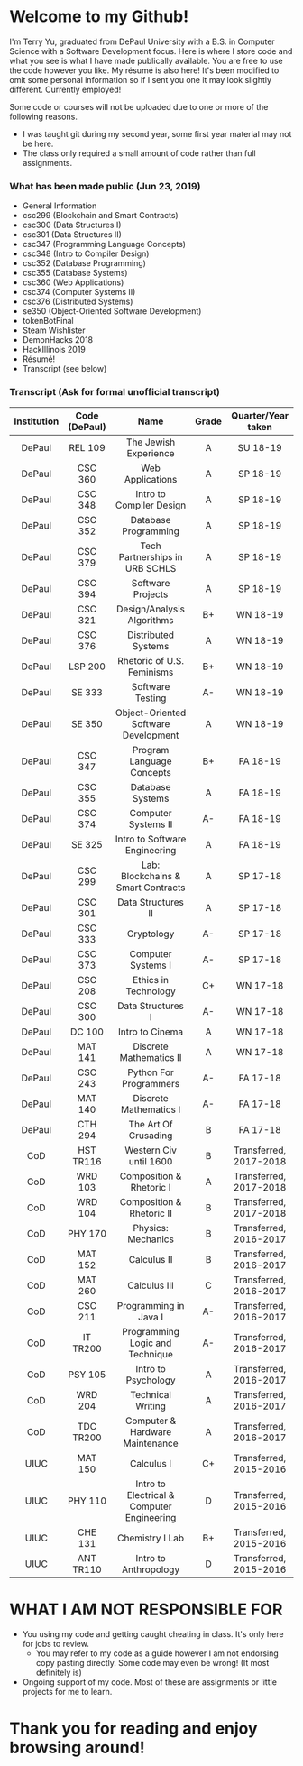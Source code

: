 # Welcome to my Github! #

I'm Terry Yu, graduated from DePaul University with a B.S. in Computer Science with a Software Development focus. Here is where I store code and what you see is what I have made publically available. You are free to use the code however you like. My résumé is also here! It's been modified to omit some personal information so if I sent you one it may look slightly different. Currently employed!


Some code or courses will not be uploaded due to one or more of the following reasons.


* I was taught git during my second year, some first year material may not be here.
* The class only required a small amount of code rather than full assignments.


### What has been made public (Jun 23, 2019) ###

* General Information
* csc299 (Blockchain and Smart Contracts)
* csc300 (Data Structures I)
* csc301 (Data Structures II)
* csc347 (Programming Language Concepts)
* csc348 (Intro to Compiler Design)
* csc352 (Database Programming)
* csc355 (Database Systems)
* csc360 (Web Applications)
* csc374 (Computer Systems II)
* csc376 (Distributed Systems)
* se350 (Object-Oriented Software Development)
* tokenBotFinal
* Steam Wishlister
* DemonHacks 2018
* HackIllinois 2019
* Résumé!
* Transcript (see below)

### Transcript (Ask for formal unofficial transcript) ###

**Institution**|**Code (DePaul)**|**Name**|**Grade**|**Quarter/Year taken**
:-----:|:-----:|:-----:|:-----:|:-----:
DePaul|REL 109|The Jewish Experience|A|SU 18-19
DePaul|CSC 360|Web Applications|A|SP 18-19
DePaul|CSC 348|Intro to Compiler Design|A|SP 18-19
DePaul|CSC 352|Database Programming|A|SP 18-19
DePaul|CSC 379|Tech Partnerships in URB SCHLS|A|SP 18-19
DePaul|CSC 394|Software Projects|A|SP 18-19
DePaul|CSC 321|Design/Analysis Algorithms|B+|WN 18-19
DePaul|CSC 376|Distributed Systems|A|WN 18-19
DePaul|LSP 200|Rhetoric of U.S. Feminisms|B+|WN 18-19
DePaul|SE 333|Software Testing|A-|WN 18-19
DePaul|SE 350|Object-Oriented Software Development|A|WN 18-19
DePaul|CSC 347|Program Language Concepts|B+|FA 18-19
DePaul|CSC 355|Database Systems|A|FA 18-19
DePaul|CSC 374|Computer Systems II|A-|FA 18-19
DePaul|SE 325|Intro to Software Engineering|A|FA 18-19
DePaul|CSC 299|Lab: Blockchains & Smart Contracts|A|SP 17-18
DePaul|CSC 301|Data Structures II|A|SP 17-18
DePaul|CSC 333|Cryptology|A-|SP 17-18
DePaul|CSC 373|Computer Systems I|A-|SP 17-18
DePaul|CSC 208|Ethics in Technology|C+|WN 17-18
DePaul|CSC 300|Data Structures I|A-|WN 17-18
DePaul|DC 100|Intro to Cinema|A|WN 17-18
DePaul|MAT 141|Discrete Mathematics II|A|WN 17-18
DePaul|CSC 243|Python For Programmers|A-|FA 17-18
DePaul|MAT 140|Discrete Mathematics I|A-|FA 17-18
DePaul|CTH 294|The Art Of Crusading|B|FA 17-18
CoD|HST TR116|Western Civ until 1600|B|Transferred, 2017-2018
CoD|WRD 103|Composition & Rhetoric I|A|Transferred, 2017-2018
CoD|WRD 104|Composition & Rhetoric II|B|Transferred, 2017-2018
CoD|PHY 170|Physics: Mechanics|B|Transferred, 2016-2017
CoD|MAT 152|Calculus II|B|Transferred, 2016-2017
CoD|MAT 260|Calculus III|C|Transferred, 2016-2017
CoD|CSC 211|Programming in Java I|A-|Transferred, 2016-2017
CoD|IT TR200|Programming Logic and Technique|A-|Transferred, 2016-2017
CoD|PSY 105|Intro to Psychology|A|Transferred, 2016-2017
CoD|WRD 204 |Technical Writing|A|Transferred, 2016-2017
CoD|TDC TR200|Computer & Hardware Maintenance|A|Transferred, 2016-2017
UIUC|MAT 150|Calculus I|C+|Transferred, 2015-2016
UIUC|PHY 110|Intro to Electrical & Computer Engineering|D|Transferred, 2015-2016
UIUC|CHE 131|Chemistry I Lab|B+|Transferred, 2015-2016
UIUC|ANT TR110|Intro to Anthropology|D|Transferred, 2015-2016


# WHAT I AM NOT RESPONSIBLE FOR #

* You using my code and getting caught cheating in class. It's only here for jobs to review. 
	+ You may refer to my code as a guide however I am not endorsing copy pasting directly. Some code may even be wrong! (It most definitely is)
* Ongoing support of my code. Most of these are assignments or little projects for me to learn.


# Thank you for reading and enjoy browsing around! #
